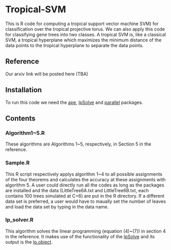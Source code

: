 # Tropical-SVM
This is R code for computing a tropical support vector machine SVM) for classification over the tropical projective torus.  We can also apply this code for classifying gene trees into two classes.  A tropical SVM is, like a classical SVM, a tropical hyperplane which maximizes the minimum distance of the data points to the tropical hyperplane to separate the data points.  
## Reference
Our arxiv link will be posted here (TBA)
## Installation
To run this code we need the [ape](https://cran.r-project.org/web/packages/ape/index.html), [lpSolve](https://cran.r-project.org/web/packages/lpSolve/index.html) and [parallel](https://CRAN.R-project.org/view=HighPerformanceComputing) packages. 
## Contents
### Algorithm1~5.R
These algorithms are Algorithms 1~5, respectively, in Section 5 in the reference.
### Sample.R
This R script respectively applys algorithm 1~4 to all possible assignments of the four theorems and calculates the accuracy at these assignments with algorithm 5. A user could directly run all the codes as long as the packages are installed and the data (LittleTree6A.txt and LittleTree6B.txt, each contains 100 trees simulated at C=6) are put in the R directory. If a different data set is preferred, a user would have to maually set the number of leaves and load the data set by typing in the data name. 
### lp_solver.R
This algorithm solves the linear programming (equation (4)~(7)) in section 4 in the reference. It makes use of the functionality of the [lpSolve](https://cran.r-project.org/web/packages/lpSolve/index.html) and its output is the [lp.object](https://www.rdocumentation.org/packages/lpSolve/versions/5.6.13.3/topics/lp.object).
